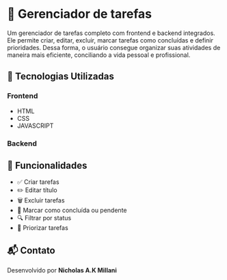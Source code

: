 # 📝 Gerenciador de tarefas

Um gerenciador de tarefas completo com frontend e backend integrados. Ele permite criar, editar, excluir, marcar tarefas como concluídas e definir prioridades. Dessa forma, o usuário consegue organizar suas atividades de maneira mais eficiente, conciliando a vida pessoal e profissional.

## 🚀 Tecnologias Utilizadas

### Frontend
- HTML
- CSS
- JAVASCRIPT
### Backend
## 🧠 Funcionalidades

- ✅ Criar tarefas
- ✏️ Editar título 
- 🗑️ Excluir tarefas
- 📌 Marcar como concluída ou pendente
- 🔍 Filtrar por status
- 🚩 Priorizar tarefas

## 📬 Contato
Desenvolvido por **Nicholas A.K Millani**
